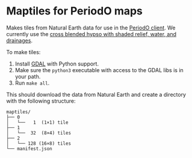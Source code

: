 # Maptiles for PeriodO maps

Makes tiles from Natural Earth data for use in the [PeriodO client](https://github.com/periodo/periodo-client#readme).
We currently use the [cross blended hypso with shaded relief, water, and drainages](https://www.naturalearthdata.com/downloads/10m-cross-blend-hypso/cross-blended-hypso-with-shaded-relief-water-and-drainages/).

To make tiles:

1. Install [GDAL](https://gdal.org) with Python support.
1. Make sure the `python3` executable with access to the GDAL libs is in your path.
1. Run `make all`.

This should download the data from Natural Earth and create a
directory with the following structure:
```
maptiles/
├── 0
│   └──   1  (1×1) tile
├── 1
│   └──  32  (8×4) tiles
├── 2
│   └── 128 (16×8) tiles
└── manifest.json
```
